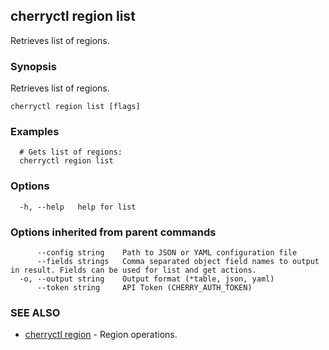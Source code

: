 ## cherryctl region list

Retrieves list of regions.

### Synopsis

Retrieves list of regions.

```
cherryctl region list [flags]
```

### Examples

```
  # Gets list of regions:
  cherryctl region list
```

### Options

```
  -h, --help   help for list
```

### Options inherited from parent commands

```
      --config string    Path to JSON or YAML configuration file
      --fields strings   Comma separated object field names to output in result. Fields can be used for list and get actions.
  -o, --output string    Output format (*table, json, yaml)
      --token string     API Token (CHERRY_AUTH_TOKEN)
```

### SEE ALSO

* [cherryctl region](cherryctl_region.md)	 - Region operations.


